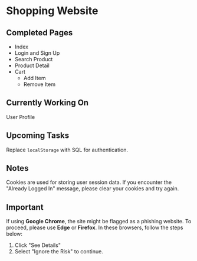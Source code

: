 <!DOCTYPE html>
<html lang="en">
<head>
   
</head>
<body>
  <h1>Shopping Website</h1>

  <h2>Completed Pages</h2>
  <ul>
    <li>Index</li>
    <li>Login and Sign Up</li>
    <li>Search Product</li>
    <li>Product Detail</li>
    <li>Cart
      <ul>
        <li>Add Item</li>
        <li>Remove Item</li>
      </ul>
    </li>
  </ul>

  <h2>Currently Working On</h2>
  <p>User Profile</p>

  <h2>Upcoming Tasks</h2>
  <p>Replace <code>localStorage</code> with SQL for authentication.</p>

  <h2>Notes</h2>
  <p>Cookies are used for storing user session data. If you encounter the "Already Logged In" message, please clear your cookies and try again.</p>

  <h2>Important</h2>
  <p>If using <strong>Google Chrome</strong>, the site might be flagged as a phishing website. To proceed, please use <strong>Edge</strong> or <strong>Firefox</strong>. In these browsers, follow the steps below:</p>
  <ol>
    <li>Click "See Details"</li>
    <li>Select "Ignore the Risk" to continue.</li>
  </ol>
</body>
</html>

